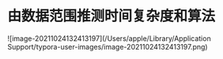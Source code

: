 # 由数据范围推测时间复杂度和算法

![image-20211024132413197](/Users/apple/Library/Application Support/typora-user-images/image-20211024132413197.png)

